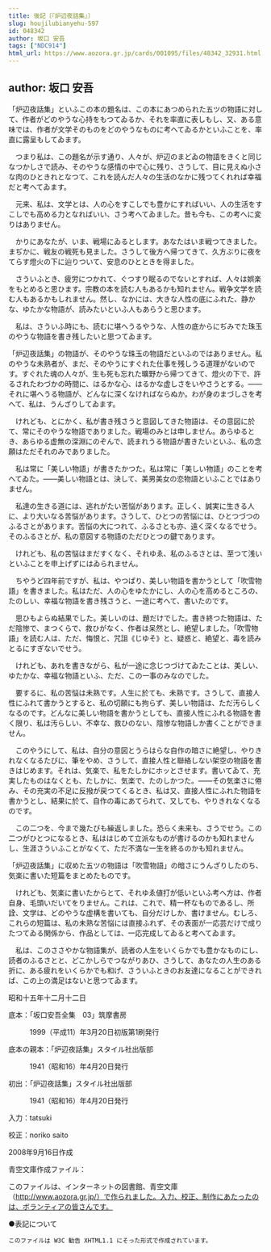 ```yaml
---
title: 後記〔『炉辺夜話集』〕
slug: houjilubianyehu-597
id: 048342
author: 坂口 安吾
tags: ["NDC914"]
html_url: https://www.aozora.gr.jp/cards/001095/files/48342_32931.html
---
```


## author: 坂口 安吾

「炉辺夜話集」といふこの本の題名は、この本にあつめられた五ツの物語に対して、作者がどのやうな心持をもつてゐるか、それを率直に表しもし、又、ある意味では、作者が文学そのものをどのやうなものに考へてゐるかといふことを、率直に露呈もしてゐます。

　つまり私は、この題名が示す通り、人々が、炉辺のまどゐの物語をきくと同じなつかしさで読み、そのやうな感情の中で心に残り、さうして、目に見えぬ小さな肉のひときれとなつて、これを読んだ人々の生活のなかに残つてくれれば幸福だと考へてゐます。

　元来、私は、文学とは、人の心をすこしでも豊かにすればいい、人の生活をすこしでも高める力となればいい、さう考へてゐました。昔も今も、この考へに変りはありません。

　かりにあなたが、いま、戦場にゐるとします。あなたはいま戦つてきました。まぢかに、戦友の戦死も見ました。さうして後方へ帰つてきて、久方ぶりに夜をてらす燈火の下に辿りついて、安息のひとときを得ました。

　さういふとき、疲労につかれて、ぐつすり眠るのでないとすれば、人々は娯楽をもとめると思ひます。宗教の本を読む人もあるかも知れません。戦争文学を読む人もあるかもしれません。然し、なかには、大きな人性の底にふれた、静かな、ゆたかな物語が、読みたいといふ人もあらうと思ひます。

　私は、さういふ時にも、読むに堪へうるやうな、人性の底からにぢみでた珠玉のやうな物語を書き残したいと思つてゐます。

「炉辺夜話集」の物語が、そのやうな珠玉の物語だといふのではありません。私のやうな未熟者が、まだ、そのやうにすぐれた仕事を残しうる道理がないのです。すぐれた魂の人々が、生も死も忘れた曠野から帰つてきて、燈火の下で、許るされたわづかの時間に、はるかな心、はるかな虚しさをいやさうとする。――それに堪へうる物語が、どんなに深くなければならぬか。わが身のまづしさを考へて、私は、うんざりしてゐます。

　けれども、とにかく、私が書き残さうと意図してきた物語は、その意図に於て、常にそのやうな物語でありました。戦場のみとは申しません。あらゆるとき、あらゆる虚無の深淵にのぞんで、読まれうる物語が書きたいといふ、私の念願はただそれのみでありました。

　私は常に「美しい物語」が書きたかつた。私は常に「美しい物語」のことを考へてゐた。――美しい物語とは、決して、美男美女の恋物語といふことではありません。

　私達の生きる道には、逃れがたい苦悩があります。正しく、誠実に生きる人に、より大いなる苦悩があります。さうして、ひとつの苦悩には、ひとつづつのふるさとがあります。苦悩の大につれて、ふるさとも亦、遠く深くなるでせう。そのふるさとが、私の意図する物語のただひとつの鍵であります。

　けれども、私の苦悩はまだすくなく、それゆゑ、私のふるさとは、至つて浅いといふことを申上げずにはゐられません。

　ちやうど四年前ですが、私は、やつぱり、美しい物語を書かうとして「吹雪物語」を書きました。私はただ、人の心をゆたかにし、人の心を高めるところの、たのしい、幸福な物語を書き残さうと、一途に考へて、書いたのです。

　思ひもよらぬ結果でした。美しいのは、題だけでした。書き終つた物語は、ただ陰惨で、まつくらで、救ひがなく、作者は呆然とし、絶望しました。「吹雪物語」を読む人は、ただ、悔恨と、咒詛《じゆそ》と、疑惑と、絶望と、毒を読みとるにすぎないでせう。

　けれども、あれを書きながら、私が一途に念じつづけてゐたことは、美しい、ゆたかな、幸福な物語といふ、ただ、この一事のみなのでした。

　要するに、私の苦悩は未熟です。人生に於ても、未熟です。さうして、直接人性にふれて書かうとすると、私の切願にも拘らず、美しい物語は、ただ汚らしくなるのです。どんなに美しい物語を書かうとしても、直接人性にふれる物語を書く限り、私は汚らしい、不幸な、救ひのない、陰惨な物語しか書くことができません。

　このやうにして、私は、自分の意図とうらはらな自作の暗さに絶望し、やりきれなくなるたびに、筆をやめ、さうして、直接人性と聯絡しない架空の物語を書きはじめます。それは、気楽で、私をたしかにホッとさせます。書いてゐて、充実したものはなくとも、たしかに、気楽で、たのしかつた。――その気楽さに倦み、その充実の不足に反撥が戻つてくるとき、私は又、直接人性にふれた物語を書かうとし、結果に於て、自作の毒にあてられて、又しても、やりきれなくなるのです。

　この二つを、今まで幾たびも繰返しました。恐らく未来も、さうでせう。この二つがひとつになるとき、私ははじめて立派なものが書けるのかも知れませんし、生涯さういふことがなくて、ただ不満な一生を終るのかも知れません。



「炉辺夜話集」に収めた五ツの物語は「吹雪物語」の暗さにうんざりしたのち、気楽に書いた短篇をまとめたものです。

　けれども、気楽に書いたからとて、それゆゑ値打が低いといふ考へ方は、作者自身、毛頭いだいてをりません。これは、これで、精一杯なものであるし、所詮、文学は、どのやうな虚構を書いても、自分だけしか、書けません。むしろ、これらの短篇は、私の未熟な苦悩には直接ふれず、その表面が一応芸だけで成りたつてゐる関係から、作品としては、一応完成してゐると考へてゐます。

　私は、このささやかな物語集が、読者の人生をいくらかでも豊かなものにし、読者のふるさとと、どこかしらでつながりあひ、さうして、あなたの人生のある折に、ある疲れをいくらかでも和げ、さういふときのお友達になることができれば、この上の満足はないと思つてゐます。

昭和十五年十二月十二日













底本：「坂口安吾全集　03」筑摩書房


　　　1999（平成11）年3月20日初版第1刷発行

底本の親本：「炉辺夜話集」スタイル社出版部

　　　1941（昭和16）年4月20日発行

初出：「炉辺夜話集」スタイル社出版部

　　　1941（昭和16）年4月20日発行

入力：tatsuki

校正：noriko saito

2008年9月16日作成

青空文庫作成ファイル：

このファイルは、インターネットの図書館、青空文庫（http://www.aozora.gr.jp/）で作られました。入力、校正、制作にあたったのは、ボランティアの皆さんです。











●表記について


	このファイルは W3C 勧告 XHTML1.1 にそった形式で作成されています。